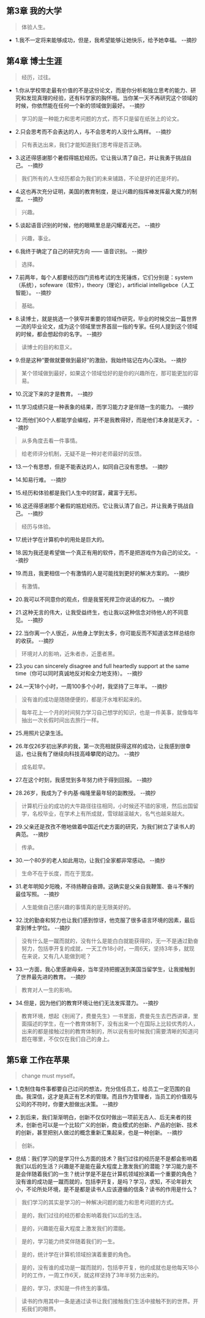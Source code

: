 ## 第3章 我的大学

>体验人生。

- 1.我不一定将来能够成功，但是，我希望能够让她快乐，给予她幸福。 --摘抄

## 第4章 博士生涯

>经历，过往。

- 1.你从学校带走最有价值的不是这份论文，而是你分析和独立思考的能力、研究和发现真理的经验，还有科学家的胸怀哦。当你某一天不再研究这个领域的时候，你依然能在任何一个新的领域做到最好。 --摘抄

>学习的是一种能力和思考问题的方式，而不只是留在纸张上的论文。

- 2.只会思考而不会表达的人，与不会思考的人没什么两样。 --摘抄

>只有表达出来，我们才能知道我们思考得是否正确。

- 3.这还得感谢那个暑假得尴尬经历。它让我认清了自己，并让我勇于挑战自己。 --摘抄

>我们所有的人生经历都会为我们的未来铺路，不论是好的还是坏的。

- 4.这也再次充分证明，美国的教育制度，是让兴趣的指挥棒发挥最大魔力的制度。 --摘抄

>兴趣。

- 5.谈起语音识别的时候，他的眼睛里总是闪耀着光芒。 --摘抄

>兴趣，事业。

- 6.我终于确定了自己的研究方向 —— 语音识别。 --摘抄

>选择。

- 7.前两年，每个人都要经历四门资格考试的生死锤炼，它们分别是：system（系统），sofeware（软件），theory（理论），artificial intelligebce（人工智能）。 --摘抄

>基础。

- 8.读博士，就是挑选一个狭窄并重要的领域作研究，毕业的时候交出一篇世界一流的毕业论文，成为这个领域里世界首屈一指的专家。任何人提到这个领域的时候，都会想起你的名字。 --摘抄

>读博士的目的和意义。

- 9.但是这种“要做就要做到最好”的激励，我始终铭记在内心深处。 --摘抄

>某个领域做到最好，如果这个领域恰好的是你的兴趣所在，那可能更加的容易。

- 10.沉淀下来的才是教育。 --摘抄

- 11.学习成绩只是一种表象的结果，而学习能力才是伴随一生的能力。 --摘抄

- 12.而他们60个人都能学会编程，并不是我教得好，而是他们本身就是天才。 --摘抄

>从多角度去看一件事情。

>给老师评分机制，无疑不是一种对老师最好的反馈。

- 13.一个有思想，但是不能表达的人，如同自己没有思想。 --摘抄

- 14.知易行难。 --摘抄

- 15.经历和体验都是我们人生中的财富，藏富于无形。

- 16.这还得感谢那个暑假的尴尬经历。它让我认清了自己，并让我勇于挑战自己。 --摘抄

>经历与体验。

- 17.统计学在计算机中的用处是巨大的。

- 18.因为我还是希望做一个真正有用的软件，而不是把游戏作为自己的论文。 --摘抄

- 19.而且，我更相信一个有激情的人是可能找到更好的解决方案的。 --摘抄

>有激情。

- 20.我可以不同意你的观点，但是我誓死捍卫你说话的权力。 --摘抄

- 21.这种无言的伟大，让我受益终生，也让我以这种信念对待他人的不同意见。 --摘抄

- 22.当你离一个人很近，从他身上学到太多，你可能反而不知道该怎样总结你的收获。 --摘抄

>环境对人的影响，近朱者赤，近墨者黑。

- 23.you can sincerely disagree and full heartedly support at the same time（你可以同时真诚地反对和全力地支持）。 --摘抄

- 24.一天18个小时，一周100多个小时，我坚持了三年半。 --摘抄

>没有谁的成功是随随便便的，都是汗水堆积起来的。

>每年花上一个月的时间努力学习自己想学的知识，也是一件美事，就像每年抽出一次长假时间出去旅行一样。

- 25.用照片记录生活。

- 26.年仅26岁初出茅庐的我，第一次亮相就获得这样的成功，让我感到很幸运，也让我有了继续向科技高峰攀爬的动力。 --摘抄

>成名趁早。

- 27.在这个时刻，我感觉到多年努力终于得到回报。 --摘抄

- 28.26岁，我成为了卡内基·梅隆里最年轻的副教授。 --摘抄

>计算机行业的成功的大牛路径往往相同，小时候还不错的家境，然后出国留学，名校毕业，在学术上有所成就，雪球越滚越大，名气也越来越大。

- 29.父亲还是孜孜不倦地做着中国近代史方面的研究，为我们树立了读书人的典范。 --摘抄

>传承。

- 30.一个80岁的老人如此用功，让我们全家都非常感动。 --摘抄

>生命不在于长度，而在于宽度。

- 31.老年明知夕阳晚，不待扬鞭自奋蹄。这确实是父亲自我鞭策、奋斗不懈的最佳写照。 --摘抄

>人生能做自己感兴趣的事情真的是无限美好的。

- 32.沈的勤奋和努力也让我们感到惊讶，他克服了很多语言环境的因素，最后拿到博士学位。 --摘抄

>没有什么是一蹴而就的，没有什么是能白白就能获得的，无一不是通过勤奋努力，包括李开复的成就，一天工作18小时，一周6天，坚持3年多，就现在来说，又有几人能做到呢？

- 33.一方面，我心里感谢母亲，当年坚持把握送到美国当留学生，让我接触到了世界最先进的教育。 --摘抄

>教育对人一生的影响。

- 34.但是，因为他们的教育环境让他们无法发挥潜力。 --摘抄

>教育环境，想起《别闹了，费曼先生》一书里面，费曼先生去巴西讲课，里面描述的学生，在一个教育体制下，没有出来一个在国际上比较优秀的人，出来的都是接触过别的教育体制的，所以说有些时候我们需要清晰的知道问题在哪里，不仅仅在我们自己的身上。

## 第5章 工作在苹果

>change must myself。

- 1.克制住每件事都要自己过问的想法，充分信任员工，给员工一定范围的自由。我深信，这才是真正有艺术的管理。而且作为管理者，当员工的价值观与公司的不符时，你要大胆做出决策。 --摘抄

- 2.到后来，我们渐渐明白，创新不仅仅时做出一项前无古人、后无来者的技术，创新也可以是一个比较广义的创新，商业模式的创新、产品的创新、技术的创新，甚至把别人做过的概念重新汇集起来，也是一种创新。 --摘抄

>创新。

- 总结：我们学习的是学习什么方面的技术？我们过往的经历是不是都会影响着我们以后的生活？兴趣是不是能在最大程度上激发我们的潜能？学习能力是不是会伴随着我们的一生？统计学是不是在计算机领域扮演着一个重要的角色？没有谁的成功是一蹴而就的，包括李开复，是吗？学习，求知，不论年龄大小，不论所处环境，是不是都是读书人应该遵循的信条？读书的作用是什么？

>我们学习的其实是学习的一种解决问题的能力和思考问题的方式。

>是的，我们过往的经历都会影响着我们以后的生活。

>是的，兴趣能在最大程度上激发我们的潜能。

>是的，学习能力终奖伴随着我们的一生。

>是的，统计学在计算机领域扮演着重要的角色。

>是的，没有谁的成功是一蹴而就的，包括李开复，他的成就也是他每天18小时的工作，一周工作6天，就这样坚持了3年半努力出来的。

>是的，学习，求知是一件终生的事情。

>读书的作用其中一条是通过读书让我们接触我们生活中接触不到的世界。开拓我们的眼界。
